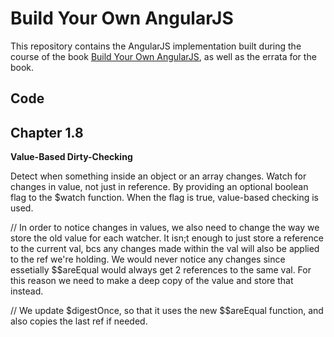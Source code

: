# Build Your Own AngularJS

This repository contains the AngularJS implementation built during the course of the book [Build Your Own AngularJS](http://teropa.info/build-your-own-angular), as well as the errata for the book.

## Code



## Chapter 1.8
__Value-Based Dirty-Checking__

Detect when something inside an object or an array changes.
Watch for changes in value, not just in reference.
By providing an optional boolean flag to the $watch function.
When the flag is true, value-based checking is used.


// In order to notice changes in values, we also need to change the way we store the old value for each watcher.
It isn;t enough to just store a reference to the current val, bcs any changes made within the val will also be applied to the ref we're holding.
We would never notice any changes since essetially $$areEqual would always get 2 references to the same val.
For this reason we need to make a deep copy of the value and store that instead.

// We update $digestOnce, so that it uses the new $$areEqual function, and also copies the last ref if needed.
